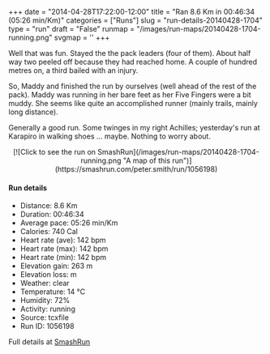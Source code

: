 +++
date = "2014-04-28T17:22:00-12:00"
title = "Ran 8.6 Km in 00:46:34 (05:26 min/Km)"
categories = ["Runs"]
slug = "run-details-20140428-1704"
type = "run"
draft = "False"
runmap = "/images/run-maps/20140428-1704-running.png"
svgmap = '<polyline points="20 39, 1 57, 0 58, 11 66, 22 68, 24 73, 26 77, 24 84, 31 86, 48 90, 50 89, 51 87, 52 81, 57 76, 58 75, 62 71, 65 65, 66 61, 79 55, 82 52, 100 24, 97 22, 91 21, 63 21, 42 15, 37 12, 26 9, 24 12, 24 13, 26 14, 29 20, 34 25, 20 38">'
+++

Well that was fun. Stayed the the pack leaders (four of them). About half way two peeled off because they had reached home. A couple of hundred metres on, a third bailed with an injury. 

So, Maddy and finished the run by ourselves (well ahead of the rest of the pack). Maddy was running in her bare feet as her Five Fingers were a bit muddy. She seems like quite an accomplished runner (mainly trails, mainly long distance). 

Generally a good run. Some twinges in my right Achilles; yesterday's run at Karapiro in walking shoes ... maybe. Nothing to worry about.  



<!--more-->

<center>
[![Click to see the run on SmashRun](/images/run-maps/20140428-1704-running.png "A map of this run")](https://smashrun.com/peter.smith/run/1056198)
</center>

#### Run details

* Distance: 8.6 Km
* Duration: 00:46:34
* Average pace: 05:26 min/Km
* Calories: 740 Cal
* Heart rate (ave): 142 bpm
* Heart rate (max): 142 bpm
* Heart rate (min): 142 bpm
* Elevation gain: 263 m
* Elevation loss:  m
* Weather: clear
* Temperature: 14 &deg;C
* Humidity: 72%
* Activity: running
* Source: tcxfile
* Run ID: 1056198

Full details at [SmashRun](https://smashrun.com/peter.smith/run/1056198)